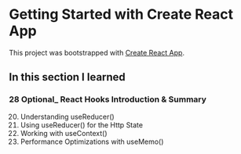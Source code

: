 # Getting Started with Create React App

This project was bootstrapped with [Create React App](https://github.com/facebook/create-react-app).

## In this section I learned
### 28 Optional_ React Hooks Introduction & Summary
20. Understanding useReducer()
21. Using useReducer() for the Http State
22. Working with useContext()
23. Performance Optimizations with useMemo()